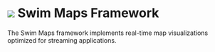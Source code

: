 # <a href="https://www.swimos.org"><img src="https://docs.swimos.org/readme/breach-marlin-blue-wide.svg"></a> Swim Maps Framework

The Swim Maps framework implements real-time map visualizations optimized
for streaming applications.
